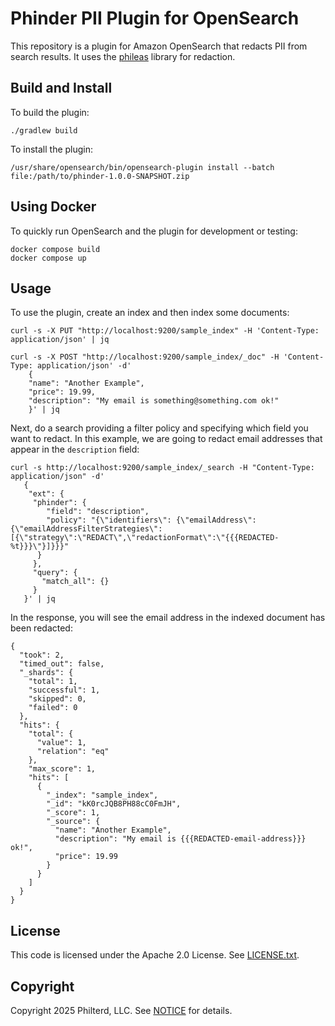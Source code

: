# Phinder PII Plugin for OpenSearch

This repository is a plugin for Amazon OpenSearch that redacts PII from search results. It uses the [phileas](https://github.com/philterd/phileas/) library for redaction.

## Build and Install

To build the plugin:

```
./gradlew build
```

To install the plugin:

```
/usr/share/opensearch/bin/opensearch-plugin install --batch file:/path/to/phinder-1.0.0-SNAPSHOT.zip
```

## Using Docker

To quickly run OpenSearch and the plugin for development or testing:

```
docker compose build
docker compose up
```

## Usage

To use the plugin, create an index and then index some documents:

```
curl -s -X PUT "http://localhost:9200/sample_index" -H 'Content-Type: application/json' | jq
```

```
curl -s -X POST "http://localhost:9200/sample_index/_doc" -H 'Content-Type: application/json' -d'
    {
    "name": "Another Example",
    "price": 19.99,
    "description": "My email is something@something.com ok!"
    }' | jq
```

Next, do a search providing a filter policy and specifying which field you want to redact. In this example,
we are going to redact email addresses that appear in the `description` field:

```
curl -s http://localhost:9200/sample_index/_search -H "Content-Type: application/json" -d'
   {
    "ext": {
     "phinder": {
        "field": "description",
        "policy": "{\"identifiers\": {\"emailAddress\":{\"emailAddressFilterStrategies\":[{\"strategy\":\"REDACT\",\"redactionFormat\":\"{{{REDACTED-%t}}}\"}]}}}"
      }
     },
     "query": {
       "match_all": {}
     }
   }' | jq
```

In the response, you will see the email address in the indexed document has been redacted:

```
{
  "took": 2,
  "timed_out": false,
  "_shards": {
    "total": 1,
    "successful": 1,
    "skipped": 0,
    "failed": 0
  },
  "hits": {
    "total": {
      "value": 1,
      "relation": "eq"
    },
    "max_score": 1,
    "hits": [
      {
        "_index": "sample_index",
        "_id": "kK0rcJQB8PH88cC0FmJH",
        "_score": 1,
        "_source": {
          "name": "Another Example",
          "description": "My email is {{{REDACTED-email-address}}} ok!",
          "price": 19.99
        }
      }
    ]
  }
}
```

## License
This code is licensed under the Apache 2.0 License. See [LICENSE.txt](LICENSE.txt).

## Copyright
Copyright 2025 Philterd, LLC. See [NOTICE](NOTICE.txt) for details.
